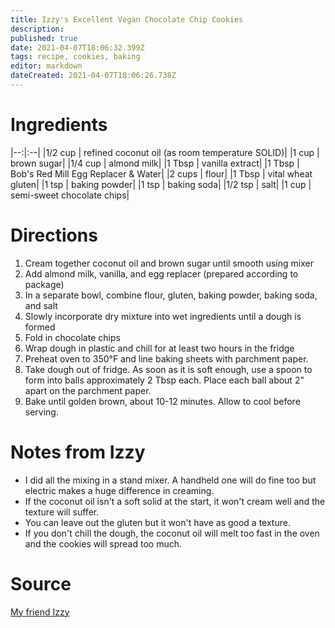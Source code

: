 ```yaml
---
title: Izzy's Excellent Vegan Chocolate Chip Cookies
description: 
published: true
date: 2021-04-07T18:06:32.399Z
tags: recipe, cookies, baking
editor: markdown
dateCreated: 2021-04-07T18:06:26.738Z
---
```


# Ingredients
|--:|:--|
|1/2 cup | refined coconut oil (as room temperature SOLID)|
|1 cup | brown sugar|
|1/4 cup | almond milk|
|1 Tbsp | vanilla extract|
|1 Tbsp | Bob's Red Mill Egg Replacer & Water|
|2 cups | flour|
|1 Tbsp | vital wheat gluten|
|1 tsp | baking powder|
|1 tsp | baking soda|
|1/2 tsp | salt|
|1 cup | semi-sweet chocolate chips|

# Directions

1. Cream together coconut oil and brown sugar until smooth using mixer
0. Add almond milk, vanilla, and egg replacer (prepared according to package)
0. In a separate bowl, combine flour, gluten, baking powder, baking soda, and salt
0. Slowly incorporate dry mixture into wet ingredients until a dough is formed
0. Fold in chocolate chips
0. Wrap dough in plastic and chill for at least two hours in the fridge
0. Preheat oven to 350°F and line baking sheets with parchment paper.
0. Take dough out of fridge. As soon as it is soft enough, use a spoon to form into balls approximately 2 Tbsp each. Place each ball about 2" apart on the parchment paper.
0. Bake until golden brown, about 10-12 minutes. Allow to cool before serving.


# Notes from Izzy

* I did all the mixing in a stand mixer. A handheld one will do fine too but electric makes a huge difference in creaming.
* If the coconut oil isn't a soft solid at the start, it won't cream well and the texture will suffer.
* You can leave out the gluten but it won't have as good a texture.
* If you don't chill the dough, the coconut oil will melt too fast in the oven and the cookies will spread too much.

# Source

[My friend Izzy ](https://stardust.fm/cookies.txt)